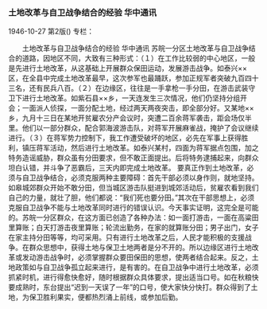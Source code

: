 ### 土地改革与自卫战争结合的经验  华中通讯

1946-10-27
第2版()
专栏：

　　土地改革与自卫战争结合的经验
    华中通讯
    苏皖一分区土地改革与自卫战争结合的道路，因地区不同，大致有三种形式：（１）在工作比较弱的中心地区，一般是先进行土地改革，从这基础上开展群众保田运动，发展游击战争。如泰兴××区，在全县中完成土地改革最早，这次参军也最踊跃，参加正规军者突破九百四十三名，还有民兵八百。（２）在边缘区，往往是一手拿枪一手分田，在游击武装守卫下进行土地改革。如紫石县××乡，一天连发生三次情况，他们仍坚持分组开会；一面派人侦探，一面分配土地，经过两天两夜突击，即全部分好。又某地××乡，九月十三日在某地开贫雇农分产会议时，突遭二百余蒋军袭击，距会场仅半里。他们以一部分群众，配合郭海波游击队，对蒋军开展麻雀战，掩护了会议继续进行。（３）在蒋军势力控制下，我工作遭受破坏的地区，必先在军事上获得胜利，镇压蒋军活动，然后进行土地改革。如泰兴某村，四面为蒋军据点包围，加之特务造谣威胁，群众虽有分田要求，但不敢正面提出。后将特务逮捕起来，向群众坦白认错，并斗争了恶霸后，三天内即完成土地改革。
    要真正作到土地改革，必须与自卫战争结合，必须克服两种主要障碍：首先干部必须以身作则，就地坚持。如皋城郊群众开始不敢分田，但当城区游击队挺进到城郊活动后，贫雇农看到我们自己的力量，就壮了胆，他们都说：“我们死也要分田。”其次在干部思想上，必须克服自卫战争不能与土地改革同时进行的错误认识。今天事实证明，这完全是可能的。苏皖一分区群众，在这方面已创造了各种办法：如一面打游击，一面在高粱田里算账；白天打游击夜里算账；轮流出勤务，在家的就算账分田；男子出门，女子在家主持分田等等，均可采用。只有进行土地改革之后，人民才能积极的支援战争。在群众思想中，获得土地与保卫土地两者是分不开的。所以边缘区进行土地改革或发动游击战争时，必须掌握群众要田保田的思想，使两者结合起来。反之，土地政策如与自卫战争孤立起来进行，是有害的。在自卫战争中进行土地改革，必须抓紧时机，进行得愈快愈好，随时根据群众具体要求，提出适当口号。如在秋粮快要成熟时，东台提出“迟到一天误了一年”的口号，使大家快分快打。群众得到了土地，为保卫胜利果实，便都热烈涌上前线，或参加后勤。
